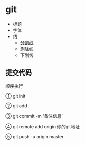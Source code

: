 # git

- 标题
- 字体
- 线
  - [分割线](#title分给线)
  - 删除线
  - 下划线

## 提交代码

顺序执行

① git init

② git add .

③ git commit -m ‘备注信息’

④ git remote add origin  你的git地址

⑤ git push -u origin master



